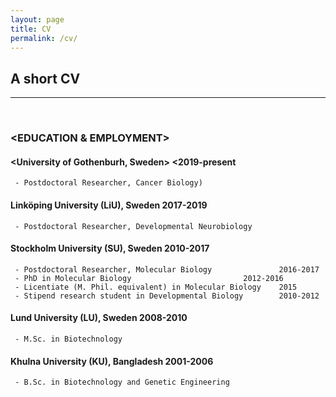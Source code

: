 ```yaml
---
layout: page
title: CV
permalink: /cv/
---
```

## A short CV 
--- 
<br>

### <EDUCATION & EMPLOYMENT>

####  <University of Gothenburh, Sweden>					<2019-present</b>
     - Postdoctoral Researcher, Cancer Biology)

#### Linköping University (LiU), Sweden						2017-2019
     - Postdoctoral Researcher, Developmental Neurobiology

#### Stockholm University (SU), Sweden						2010-2017
     - Postdoctoral Researcher, Molecular Biology				2016-2017
     - PhD in Molecular Biology							2012-2016
     - Licentiate (M. Phil. equivalent) in Molecular Biology	2015
     - Stipend research student in Developmental Biology		2010-2012

#### Lund University (LU), Sweden						     2008-2010
     - M.Sc. in Biotechnology

#### Khulna University (KU), Bangladesh						2001-2006
     - B.Sc. in Biotechnology and Genetic Engineering
